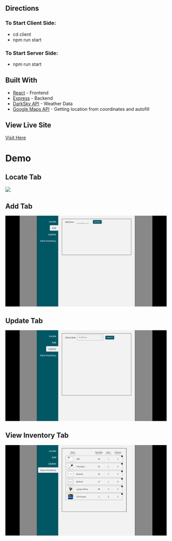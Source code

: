 ## Directions
### To Start Client Side:
* cd client
* npm run start

### To Start Server Side:
* npm run start

## Built With

* [React](https://reactjs.org/) - Frontend
* [Express](https://expressjs.com/) - Backend
* [DarkSky API](https://darksky.net/dev) - Weather Data
* [Google Maps API](https://developers.google.com/maps/documentation) - Getting location from coordinates and autofill

## View Live Site
[Visit Here](https://my-react-weatherapp.herokuapp.com/)
# Demo
## Locate Tab
![](Locate-tab.gif)
## Add Tab
![](Add-tab.gif)
## Update Tab
![](Update-tab.gif)
## View Inventory Tab
![](ViewInventory-tab.gif)
